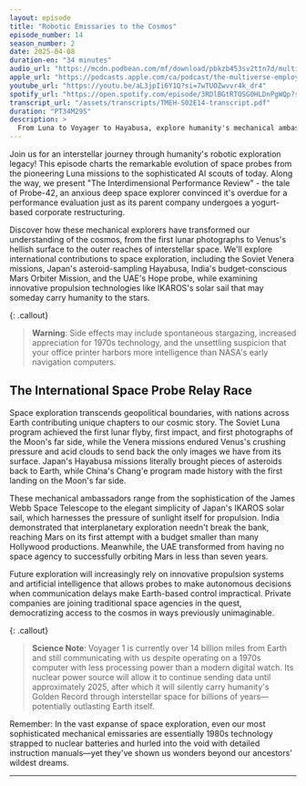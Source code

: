 ```yaml
---
layout: episode
title: "Robotic Emissaries to the Cosmos"
episode_number: 14
season_number: 2
date: 2025-04-08
duration-en: "34 minutes"
audio_url: "https://mcdn.podbean.com/mf/download/pbkzb453sv2ttn7d/multiverse-employee-handbook-s02e14-robotic-emissaries.mp3"
apple_url: "https://podcasts.apple.com/ca/podcast/the-multiverse-employee-handbook/id1764134739?i=1000701845764"
youtube_url: "https://youtu.be/aL3jpIi6Y1Q?si=7wTUOZwvvr4k_dr4"
spotify_url: "https://open.spotify.com/episode/3RDlBGtRTOSG0HLDnPgWQp?si=6yRUb9J8RsypRkC8mYJ9vw"
transcript_url: "/assets/transcripts/TMEH-S02E14-transcript.pdf"
duration: "PT34M29S"
description: >
  From Luna to Voyager to Hayabusa, explore humanity's mechanical ambassadors to the cosmos and their peculiar predicaments, including one probe's anxiety about its performance review following a corporate takeover.
---
```


Join us for an interstellar journey through humanity's robotic exploration legacy! This episode charts the remarkable evolution of space probes from the pioneering Luna missions to the sophisticated AI scouts of today. Along the way, we present "The Interdimensional Performance Review" - the tale of Probe-42, an anxious deep space explorer convinced it's overdue for a performance evaluation just as its parent company undergoes a yogurt-based corporate restructuring.

Discover how these mechanical explorers have transformed our understanding of the cosmos, from the first lunar photographs to Venus's hellish surface to the outer reaches of interstellar space. We'll explore international contributions to space exploration, including the Soviet Venera missions, Japan's asteroid-sampling Hayabusa, India's budget-conscious Mars Orbiter Mission, and the UAE's Hope probe, while examining innovative propulsion technologies like IKAROS's solar sail that may someday carry humanity to the stars.

{: .callout}
> **Warning**: Side effects may include spontaneous stargazing, increased appreciation for 1970s technology, and the unsettling suspicion that your office printer harbors more intelligence than NASA's early navigation computers.

## The International Space Probe Relay Race
Space exploration transcends geopolitical boundaries, with nations across Earth contributing unique chapters to our cosmic story. The Soviet Luna program achieved the first lunar flyby, first impact, and first photographs of the Moon's far side, while the Venera missions endured Venus's crushing pressure and acid clouds to send back the only images we have from its surface. Japan's Hayabusa missions literally brought pieces of asteroids back to Earth, while China's Chang'e program made history with the first landing on the Moon's far side.

These mechanical ambassadors range from the sophistication of the James Webb Space Telescope to the elegant simplicity of Japan's IKAROS solar sail, which harnesses the pressure of sunlight itself for propulsion. India demonstrated that interplanetary exploration needn't break the bank, reaching Mars on its first attempt with a budget smaller than many Hollywood productions. Meanwhile, the UAE transformed from having no space agency to successfully orbiting Mars in less than seven years.

Future exploration will increasingly rely on innovative propulsion systems and artificial intelligence that allows probes to make autonomous decisions when communication delays make Earth-based control impractical. Private companies are joining traditional space agencies in the quest, democratizing access to the cosmos in ways previously unimaginable.

{: .callout}
> **Science Note**: Voyager 1 is currently over 14 billion miles from Earth and still communicating with us despite operating on a 1970s computer with less processing power than a modern digital watch. Its nuclear power source will allow it to continue sending data until approximately 2025, after which it will silently carry humanity's Golden Record through interstellar space for billions of years—potentially outlasting Earth itself.

Remember: In the vast expanse of space exploration, even our most sophisticated mechanical emissaries are essentially 1980s technology strapped to nuclear batteries and hurled into the void with detailed instruction manuals—yet they've shown us wonders beyond our ancestors' wildest dreams.

---

